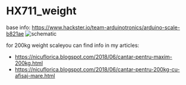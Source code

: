 # HX711_weight
base info: https://www.hackster.io/team-arduinotronics/arduino-scale-b821ae
![schematic](https://hackster.imgix.net/uploads/image/file/66169/Hx711%20Schematic.PNG?auto=compress%2Cformat&w=680&h=510&fit=max)


for 200kg weight scaleyou can find info in my articles:
- https://nicuflorica.blogspot.com/2018/06/cantar-pentru-maxim-200kg.html
- https://nicuflorica.blogspot.com/2018/06/cantar-pentru-200kg-cu-afisaj-mare.html
